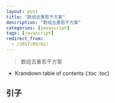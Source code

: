 ```yaml
---
layout: post
title: "数组去重若干方案"
description: "数组去重若干方案"
categories: [javascript]
tags: [javascript]
redirect_from:
  - /2017/09/02/
---
```


> 数组去重若干方案

* Kramdown table of contents
{:toc .toc}

## 引子
